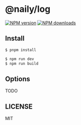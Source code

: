 # @naily/log

[![NPM version](https://img.shields.io/npm/v/@naily/log.svg?style=flat)](https://npmjs.org/package/@naily/log)
[![NPM downloads](http://img.shields.io/npm/dm/@naily/log.svg?style=flat)](https://npmjs.org/package/@naily/log)

## Install

```bash
$ pnpm install
```

```bash
$ npm run dev
$ npm run build
```

## Options

TODO

## LICENSE

MIT
